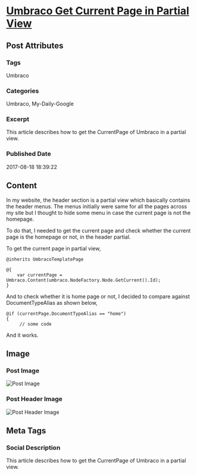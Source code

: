 # [Umbraco Get Current Page in Partial View](https://www.abhith.net/post/umbraco-get-current-page-in-partial-view/)
## Post Attributes
### Tags
Umbraco
### Categories
Umbraco, My-Daily-Google
### Excerpt
This article describes how to get the CurrentPage of Umbraco in a partial view.
### Published Date
2017-08-18 18:39:22
## Content
In my website, the header section is a partial view which basically contains the header menus. The menus initially were same for all the pages across my site but I thought to hide some menu in case the current page is not the homepage.

To do that, I needed to get the current page and check whether the current page is the homepage or not, in the header partial.

To get the current page in partial view,
```razor
@inherits UmbracoTemplatePage
 
@{
    var currentPage = Umbraco.Content(umbraco.NodeFactory.Node.GetCurrent().Id);
}
```
And to check whether it is home page or not, I decided to compare against DocumentTypeAlias as shown below,
```razor
@if (currentPage.DocumentTypeAlias == "home")
{
     // some code
```
And it works.

## Image
### Post Image
![Post Image]() 
### Post Header Image
![Post Header Image]()

## Meta Tags
### Social Description
This article describes how to get the CurrentPage of Umbraco in a partial view.

